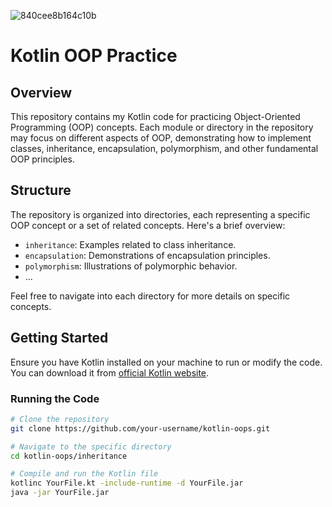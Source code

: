 ![840cee8b164c10b](https://github.com/Hitendra27/KotlinOOPs/assets/73651340/c39d2dea-2161-4ef6-b47b-31bc97b3961a)

# Kotlin OOP Practice

## Overview
This repository contains my Kotlin code for practicing Object-Oriented Programming (OOP) concepts. Each module or directory in the repository may focus on different aspects of OOP, demonstrating how to implement classes, inheritance, encapsulation, polymorphism, and other fundamental OOP principles.

## Structure
The repository is organized into directories, each representing a specific OOP concept or a set of related concepts. Here's a brief overview:

- `inheritance`: Examples related to class inheritance.
- `encapsulation`: Demonstrations of encapsulation principles.
- `polymorphism`: Illustrations of polymorphic behavior.
- ...

Feel free to navigate into each directory for more details on specific concepts.

## Getting Started
Ensure you have Kotlin installed on your machine to run or modify the code. You can download it from [official Kotlin website](https://kotlinlang.org/docs/getting-started.html).

### Running the Code
```bash
# Clone the repository
git clone https://github.com/your-username/kotlin-oops.git

# Navigate to the specific directory
cd kotlin-oops/inheritance

# Compile and run the Kotlin file
kotlinc YourFile.kt -include-runtime -d YourFile.jar
java -jar YourFile.jar

